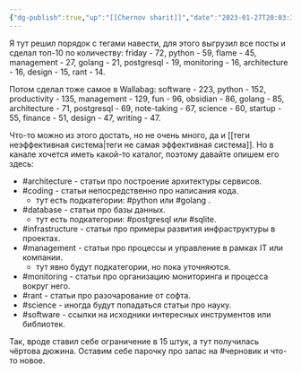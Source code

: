 ```yaml
---
{"dg-publish":true,"up":"[[Chernov sharit]]","date":"2023-01-27T20:03:37+04:00","modified_at":"2023-02-04T21:44:20+04:00","published_at":"2023-01-29T19:05:00+03:00","posted":"https://t.me/chernov_sharit/478","permalink":"/chernov-sharit/2023-01-27-voskresnaya-uborka/","dgPassFrontmatter":true}
---
```



Я тут решил порядок с тегами навести, для этого выгрузил все посты и сделал топ-10 по количеству: friday - 72, python - 59, flame - 45, management - 27, golang - 21, postgresql - 19, monitoring - 16, architecture - 16, design - 15, rant - 14.

Потом сделал тоже самое в Wallabag: software - 223, python - 152, productivity - 135, management - 129, fun - 96, obsidian - 86, golang - 85, architecture - 71, postgresql - 69, note-taking - 67, science - 60, startup - 55, finance - 51, design - 47, writing - 47.

Что-то можно из этого достать, но не очень много, да и [[теги неэффективная система|теги не самая эффективная система]]. Но в канале хочется иметь какой-то каталог, поэтому давайте опишем его здесь:
- \#architecture  - статьи про построение архитектуры сервисов.
- \#coding - статьи непосредственно про написания кода.
    - тут есть подкатегории: \#python или \#golang .
- \#database - статьи про базы данных.
    - тут есть подкатегории: \#postgresql или \#sqlite.
- \#infrastructure - статьи про примеры развития инфраструктуры в проектах.
- \#management - статьи про процессы и управление в рамках IT или компании.
    - тут явно будут подкатегории, но пока уточняются.
- \#monitoring  - статьи про организацию мониторинга и процесса вокруг него.
- \#rant - статьи про разочарование от софта.
- \#science - иногда будут попадаться статьи про науку.
- \#software - ссылки на исходники интересных инструментов или библиотек.

Так, вроде ставил себе ограничение в 15 штук, а тут получилась чёртова дюжина. Оставим себе парочку про запас на #черновик и что-то новое.
